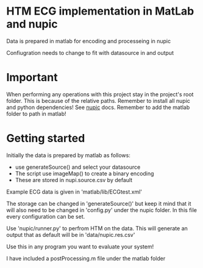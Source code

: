 # HTM ECG implementation in MatLab and nupic
Data is prepared in matlab for encoding and processeing in nupic

Confiugration needs to change to fit with datasource in and output

# Important
When performing any operations with this project stay in the project's root folder. This is because of the relative paths. Remember to install all nupic and python dependencies! See [nupic](http://nupic.docs.numenta.org/quick-start/index.html) docs. Remember to add the matlab folder to path in matlab!

# Getting started
Initially the data is prepared by matlab as follows:

* use generateSource() and select your datasource
* The script use imageMap() to create a binary encoding
* These are stored in nupi.source.csv by default

Example ECG data is given in 'matlab/lib/ECGtest.xml'

The storage can be changed in 'generateSource()' but keep it mind that it will also need to be changed in 'config.py' under the nupic folder. In this file every configuration can be set.

Use 'nupic/runner.py' to perfrom HTM on the data. This will generate an output that as default will be in 'data/nupic.res.csv'

Use this in any program you want to evaluate your system!

I have included a postProcessing.m file under the matlab folder